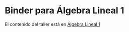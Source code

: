 # Binder para Álgebra Lineal 1

El contenido del taller está en [Álgebra Lineal 1](https://github.com/palmoreck/talleres/tree/algebra-lineal-1)
